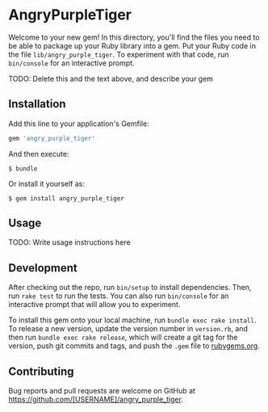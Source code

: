 # AngryPurpleTiger

Welcome to your new gem! In this directory, you'll find the files you need to be able to package up your Ruby library into a gem. Put your Ruby code in the file `lib/angry_purple_tiger`. To experiment with that code, run `bin/console` for an interactive prompt.

TODO: Delete this and the text above, and describe your gem

## Installation

Add this line to your application's Gemfile:

```ruby
gem 'angry_purple_tiger'
```

And then execute:

    $ bundle

Or install it yourself as:

    $ gem install angry_purple_tiger

## Usage

TODO: Write usage instructions here

## Development

After checking out the repo, run `bin/setup` to install dependencies. Then, run `rake test` to run the tests. You can also run `bin/console` for an interactive prompt that will allow you to experiment.

To install this gem onto your local machine, run `bundle exec rake install`. To release a new version, update the version number in `version.rb`, and then run `bundle exec rake release`, which will create a git tag for the version, push git commits and tags, and push the `.gem` file to [rubygems.org](https://rubygems.org).

## Contributing

Bug reports and pull requests are welcome on GitHub at https://github.com/[USERNAME]/angry_purple_tiger.
